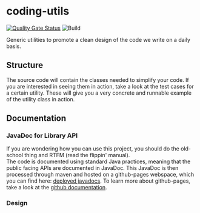 # coding-utils
[![Quality Gate Status](https://sonarcloud.io/api/project_badges/measure?project=justDoji_coding-utils&metric=alert_status)](https://sonarcloud.io/dashboard?id=justDoji_coding-utils) ![Build](https://github.com/sddevelopment-be/coding-utils/workflows/Build/badge.svg?branch=main)

Generic utilities to promote a clean design of the code we write on a daily basis.

## Structure
The source code will contain the classes needed to simplify your code.
If you are interested in seeing them in action, take a look at the test cases for a certain utility.
These will give you a very concrete and runnable example of the utility class in action.

## Documentation

### JavaDoc for Library API

If you are wondering how you can use this project, you should do the old-school thing and RTFM (read the flippin' manual).  
The code is documented using standard Java practices, meaning that the public facing APIs are documented in JavaDoc.
This JavaDoc is then processed through maven and hosted on a github-pages webspace, which you can find here:
 [deployed javadocs](https://justdoji.github.io/coding-utils/javadoc). To learn more about github-pages, take a look at 
the [github documentation](https://pages.github.com/).

### Design



